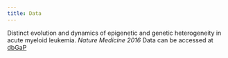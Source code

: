 ```yaml
---
title: Data
---
```



Distinct evolution and dynamics of epigenetic and genetic heterogeneity in acute myeloid leukemia.
_Nature Medicine 2016_
Data can be accessed at [dbGaP](https://www.ncbi.nlm.nih.gov/projects/gap/cgi-bin/study.cgi?study_id=phs001027.v1.p1)
